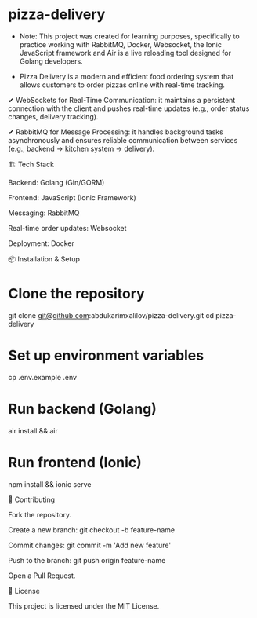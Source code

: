 # pizza-delivery

- Note: This project was created for learning purposes, specifically to practice working with RabbitMQ, Docker, Websocket, the Ionic JavaScript framework and Air is a live reloading tool designed for Golang developers.

- Pizza Delivery is a modern and efficient food ordering system that allows customers to order pizzas online with real-time tracking. 

✔ WebSockets for Real-Time Communication: it maintains a persistent connection with the client and pushes real-time updates (e.g., order status changes, delivery tracking).

✔ RabbitMQ for Message Processing: it handles background tasks asynchronously and ensures reliable communication between services (e.g., backend → kitchen system → delivery).
 
🏗️ Tech Stack

Backend: Golang (Gin/GORM)

Frontend: JavaScript (Ionic Framework)

Messaging: RabbitMQ

Real-time order updates: Websocket

Deployment: Docker

📦 Installation & Setup 
# Clone the repository
git clone git@github.com:abdukarimxalilov/pizza-delivery.git
cd pizza-delivery

# Set up environment variables
cp .env.example .env

# Run backend (Golang)
air install && air

# Run frontend (Ionic)
npm install && ionic serve

🤝 Contributing

Fork the repository.

Create a new branch: git checkout -b feature-name

Commit changes: git commit -m 'Add new feature'

Push to the branch: git push origin feature-name

Open a Pull Request.

📝 License

This project is licensed under the MIT License.

